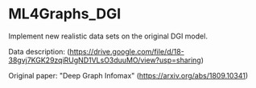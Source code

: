 # ML4Graphs_DGI
Implement new realistic data sets on the original DGI model.

Data description: (https://drive.google.com/file/d/18-38gvj7KGK29zqiRUgND1VLsO3duuMO/view?usp=sharing)

Original paper: "Deep Graph Infomax" (https://arxiv.org/abs/1809.10341)
